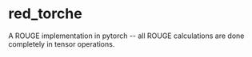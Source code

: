 # red_torche
A ROUGE implementation in pytorch -- all ROUGE calculations are done completely in tensor operations. 
